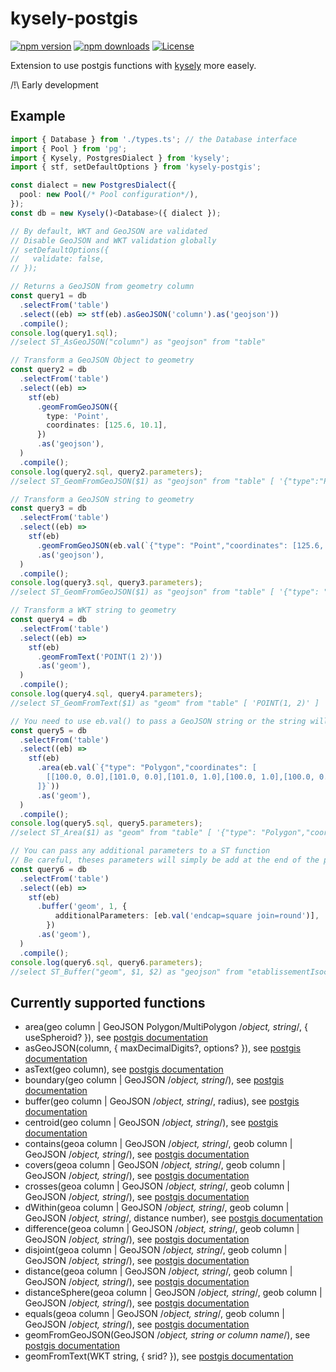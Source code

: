 # kysely-postgis

[![npm version](http://img.shields.io/npm/v/kysely-postgis.svg)](https://npmjs.org/package/kysely-postgis)
[![npm downloads](https://img.shields.io/npm/dm/kysely-postgis.svg)](https://npmjs.org/package/kysely-postgis)
[![License](https://img.shields.io/github/license/k4st0r/kysely-postgis)](https://github.com/k4st0r/kysely-postgis/blob/master/LICENSE)

Extension to use postgis functions with [kysely](https://kysely.dev/) more easely.

/!\ Early development

## Example

```ts
import { Database } from './types.ts'; // the Database interface
import { Pool } from 'pg';
import { Kysely, PostgresDialect } from 'kysely';
import { stf, setDefaultOptions } from 'kysely-postgis';

const dialect = new PostgresDialect({
  pool: new Pool(/* Pool configuration*/),
});
const db = new Kysely()<Database>({ dialect });

// By default, WKT and GeoJSON are validated
// Disable GeoJSON and WKT validation globally
// setDefaultOptions({
//   validate: false,
// });

// Returns a GeoJSON from geometry column
const query1 = db
  .selectFrom('table')
  .select((eb) => stf(eb).asGeoJSON('column').as('geojson'))
  .compile();
console.log(query1.sql);
//select ST_AsGeoJSON("column") as "geojson" from "table"

// Transform a GeoJSON Object to geometry
const query2 = db
  .selectFrom('table')
  .select((eb) =>
    stf(eb)
      .geomFromGeoJSON({
        type: 'Point',
        coordinates: [125.6, 10.1],
      })
      .as('geojson'),
  )
  .compile();
console.log(query2.sql, query2.parameters);
//select ST_GeomFromGeoJSON($1) as "geojson" from "table" [ '{"type":"Point","coordinates":[125.6,10.1]}' ]

// Transform a GeoJSON string to geometry
const query3 = db
  .selectFrom('table')
  .select((eb) =>
    stf(eb)
      .geomFromGeoJSON(eb.val(`{"type": "Point","coordinates": [125.6, 10.1]}`))
      .as('geojson'),
  )
  .compile();
console.log(query3.sql, query3.parameters);
//select ST_GeomFromGeoJSON($1) as "geojson" from "table" [ '{"type": "Point","coordinates": [125.6, 10.1]}' ]

// Transform a WKT string to geometry
const query4 = db
  .selectFrom('table')
  .select((eb) =>
    stf(eb)
      .geomFromText('POINT(1 2)'))
      .as('geom'),
  )
  .compile();
console.log(query4.sql, query4.parameters);
//select ST_GeomFromText($1) as "geom" from "table" [ 'POINT(1, 2)' ]

// You need to use eb.val() to pass a GeoJSON string or the string will be considerate like a column
const query5 = db
  .selectFrom('table')
  .select((eb) =>
    stf(eb)
      .area(eb.val(`{"type": "Polygon","coordinates": [
        [[100.0, 0.0],[101.0, 0.0],[101.0, 1.0],[100.0, 1.0],[100.0, 0.0]]
      ]}`))
      .as('geom'),
  )
  .compile();
console.log(query5.sql, query5.parameters);
//select ST_Area($1) as "geom" from "table" [ '{"type": "Polygon","coordinates": [[[100.0, 0.0],[101.0, 0.0],[101.0, 1.0],[100.0, 1.0][100.0, 0.0]]]}' ]

// You can pass any additional parameters to a ST function
// Be careful, theses parameters will simply be add at the end of the parameters
const query6 = db
  .selectFrom('table')
  .select((eb) =>
    stf(eb)
      .buffer('geom', 1, {
          additionalParameters: [eb.val('endcap=square join=round')],
        })
      .as('geom'),
  )
  .compile();
console.log(query6.sql, query6.parameters);
//select ST_Buffer("geom", $1, $2) as "geojson" from "etablissementIsochrone" [ 1, 'endcap=square join=round' ]
```

## Currently supported functions

- area(geo column | GeoJSON Polygon/MultiPolygon /_object, string_/, { useSpheroid? }), see [postgis documentation](https://postgis.net/docs/ST_Area.html)
- asGeoJSON(column, { maxDecimalDigits?, options? }), see [postgis documentation](https://postgis.net/docs/ST_AsGeoJSON.html)
- asText(geo column), see [postgis documentation](https://postgis.net/docs/ST_AsText.html)
- boundary(geo column | GeoJSON /_object, string_/), see [postgis documentation](https://postgis.net/docs/ST_Boundary.html)
- buffer(geo column | GeoJSON /_object, string_/, radius), see [postgis documentation](https://postgis.net/docs/ST_Buffer.html)
- centroid(geo column | GeoJSON /_object, string_/), see [postgis documentation](https://postgis.net/docs/ST_Centroid.html)
- contains(geoa column | GeoJSON /_object, string_/, geob column | GeoJSON /_object, string_/), see [postgis documentation](https://postgis.net/docs/ST_Contains.html)
- covers(geoa column | GeoJSON /_object, string_/, geob column | GeoJSON /_object, string_/), see [postgis documentation](https://postgis.net/docs/ST_Covers.html)
- crosses(geoa column | GeoJSON /_object, string_/, geob column | GeoJSON /_object, string_/), see [postgis documentation](https://postgis.net/docs/ST_Crosses.html)
- dWithin(geoa column | GeoJSON /_object, string_/, geob column | GeoJSON /_object, string_/, distance number), see [postgis documentation](https://postgis.net/docs/ST_DWithin.html)
- difference(geoa column | GeoJSON /_object, string_/, geob column | GeoJSON /_object, string_/), see [postgis documentation](https://postgis.net/docs/ST_Difference.html)
- disjoint(geoa column | GeoJSON /_object, string_/, geob column | GeoJSON /_object, string_/), see [postgis documentation](https://postgis.net/docs/ST_Disjoint.html)
- distance(geoa column | GeoJSON /_object, string_/, geob column | GeoJSON /_object, string_/), see [postgis documentation](https://postgis.net/docs/ST_Distance.html)
- distanceSphere(geoa column | GeoJSON /_object, string_/, geob column | GeoJSON /_object, string_/), see [postgis documentation](https://postgis.net/docs/ST_Distance_Sphere.html)
- equals(geoa column | GeoJSON /_object, string_/, geob column | GeoJSON /_object, string_/), see [postgis documentation](https://postgis.net/docs/ST_Equals.html)
- geomFromGeoJSON(GeoJSON /_object, string or column name_/), see [postgis documentation](https://postgis.net/docs/ST_GeomFromGeoJSON.html)
- geomFromText(WKT string, { srid? }), see [postgis documentation](http://www.postgis.net/docs/ST_GeomFromText.html)
